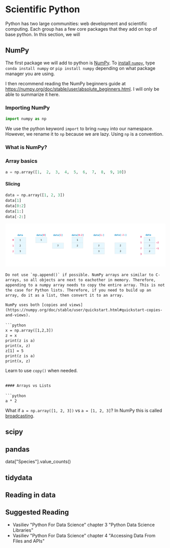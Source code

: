 # Scientific Python

Python has two large communities: web development and scientific computing. Each group has a few core packages that they add on top of base python. In this section, we will 

## NumPy

The first package we will add to python is [NumPy](https://numpy.org/doc/stable/). To [install `numpy`](https://numpy.org/install/), type `conda install numpy` or `pip install numpy` depending on what package manager you are using. 

I then recommend reading the NumPy beginners guide at https://numpy.org/doc/stable/user/absolute_beginners.html. I will only be able to summarize it here. 

### Importing NumPy

```python
import numpy as np
```

We use the python keyword `import` to bring `numpy` into our namespace. However, we rename it to `np` because we are lazy. Using `np` is a convention.

### What is NumPy?

### Array basics

```python
a = np.array([1,  2,  3,  4,  5,  6,  7,  8,  9, 10])
```


#### Slicing

```python
data = np.array([1, 2, 3])
data[1]
data[0:2]
data[1:]
data[-2:]
```

![NumPy Indexing](img/np_indexing.png)

```{important}
Do not use `np.append()` if possible. NumPy arrays are similar to C-arrays, so all objects are next to eachother in memory. Therefore, appending to a numpy array needs to copy the entire array. This is not the case for Python lists. Therefore, if you need to build up an array, do it as a list, then convert it to an array.
```

```{note}
NumPy uses both [copies and views](https://numpy.org/doc/stable/user/quickstart.html#quickstart-copies-and-views). 

```python
x = np.array([1,2,3])
z = x
print(z is a)
print(x, z)
z[1] = 5
print(z is a)
print(x, z)
```

Learn to use `copy()` when needed.
```

#### Arrays vs Lists

```python
a * 2
```

What if `a = np.array([1, 2, 3])` vs `a = [1, 2, 3]`? In NumPy this is called [broadcasting](https://numpy.org/doc/stable/user/absolute_beginners.html#broadcasting).


## scipy

## pandas

data["Species"].value_counts() 

## tidydata


## Reading in data

## Suggested Reading

* Vasiliev "Python For Data Science" chapter 3 "Python Data Science Libraries"
* Vasiliev "Python For Data Science" chapter 4 "Accessing Data From Files and APIs"
